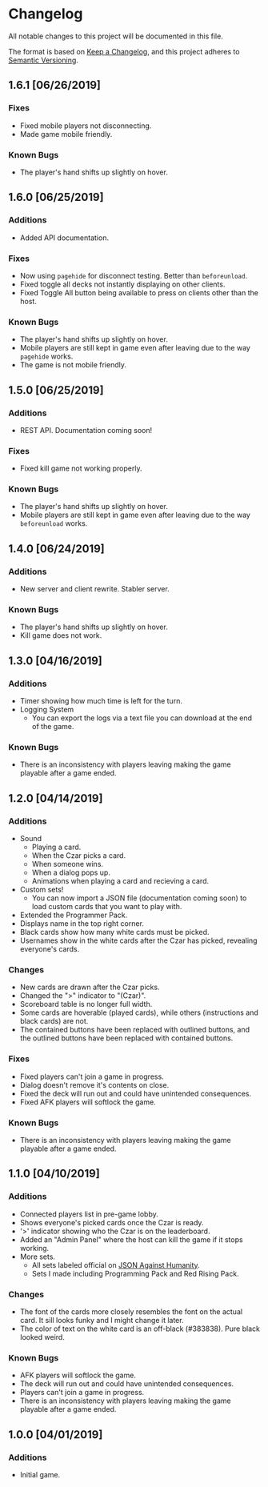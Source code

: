 # Changelog
All notable changes to this project will be documented in this file.

The format is based on [Keep a Changelog](https://keepachangelog.com/en/1.0.0/),
and this project adheres to [Semantic Versioning](https://semver.org/spec/v2.0.0.html).

## 1.6.1 [06/26/2019]
### Fixes
- Fixed mobile players not disconnecting.
- Made game mobile friendly.

### Known Bugs
- The player's hand shifts up slightly on hover.

## 1.6.0 [06/25/2019]
### Additions
- Added API documentation.
### Fixes
- Now using `pagehide` for disconnect testing. Better than `beforeunload`.
- Fixed toggle all decks not instantly displaying on other clients.
- Fixed Toggle All button being available to press on clients other than the host.

### Known Bugs
- The player's hand shifts up slightly on hover.
- Mobile players are still kept in game even after leaving due to the way `pagehide` works.
- The game is not mobile friendly.

## 1.5.0 [06/25/2019]
### Additions
- REST API. Documentation coming soon!

### Fixes
- Fixed kill game not working properly.

### Known Bugs
- The player's hand shifts up slightly on hover.
- Mobile players are still kept in game even after leaving due to the way `beforeunload` works.

## 1.4.0 [06/24/2019]
### Additions
- New server and client rewrite. Stabler server.

### Known Bugs
- The player's hand shifts up slightly on hover.
- Kill game does not work.

## 1.3.0 [04/16/2019]
### Additions
- Timer showing how much time is left for the turn.
- Logging System
  - You can export the logs via a text file you can download at the end of the game.

### Known Bugs
- There is an inconsistency with players leaving making the game playable after a game ended.

## 1.2.0 [04/14/2019]
### Additions
- Sound
  - Playing a card.
  - When the Czar picks a card.
  - When someone wins.
  - When a dialog pops up.
  - Animations when playing a card and recieving a card.
- Custom sets!
  - You can now import a JSON file (documentation coming soon) to load custom cards that you want to play with.
- Extended the Programmer Pack.
- Displays name in the top right corner.
- Black cards show how many white cards must be picked.
- Usernames show in the white cards after the Czar has picked, revealing everyone's cards.

### Changes
- New cards are drawn after the Czar picks.
- Changed the ">" indicator to "(Czar)".
- Scoreboard table is no longer full width.
- Some cards are hoverable (played cards), while others (instructions and black cards) are not.
- The contained buttons have been replaced with outlined buttons, and the outlined buttons have been replaced with contained buttons.

### Fixes
- Fixed players can't join a game in progress.
- Dialog doesn't remove it's contents on close.
- Fixed the deck will run out and could have unintended consequences.
- Fixed AFK players will softlock the game.

### Known Bugs
- There is an inconsistency with players leaving making the game playable after a game ended.

## 1.1.0 [04/10/2019]
### Additions
- Connected players list in pre-game lobby.
- Shows everyone's picked cards once the Czar is ready.
- '>' indicator showing who the Czar is on the leaderboard.
- Added an "Admin Panel" where the host can kill the game if it stops working.
- More sets.
  - All sets labeled official on [JSON Against Humanity](https://crhallberg.com/cah/).
  - Sets I made including Programming Pack and Red Rising Pack.

### Changes
- The font of the cards more closely resembles the font on the actual card. It sill looks funky and I might change it later.
- The color of text on the white card is an off-black (#383838). Pure black looked weird.

### Known Bugs
- AFK players will softlock the game.
- The deck will run out and could have unintended consequences.
- Players can't join a game in progress.
- There is an inconsistency with players leaving making the game playable after a game ended.

## 1.0.0 [04/01/2019]
### Additions
- Initial game.
